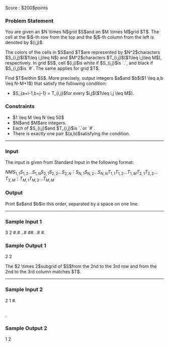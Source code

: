 
<div>

<span>

<span>

<p>
Score : $200$points
</p>

<div>

<section>

### **Problem Statement**

<p>
You are given an $N \times N$grid $S$and an $M \times M$grid $T$. The cell at the $i$-th row from the top and the $j$-th column from the left is denoted by $(i,j)$.
</p>

<p>
The colors of the cells in $S$and $T$are represented by $N^2$characters $S_{i,j}$($1\leq i,j\leq N$) and $M^2$characters $T_{i,j}$($1\leq i,j\leq M$), respectively. In grid $S$, cell $(i,j)$is white if $S_{i,j}$is `.`, and black if $S_{i,j}$is `#`. The same applies for grid $T$.
</p>

<p>
Find $T$within $S$. More precisely, output integers $a$and $b$($1 \leq a,b \leq N-M+1$) that satisfy the following condition:
</p>

<ul>

<li>
$S_{a+i-1,b+j-1} = T_{i,j}$for every $i,j$($1\leq i,j \leq M$).
</li>

</ul>

</section>

</div>

<div>

<section>

### **Constraints**

<ul>

<li>
$1 \leq M \leq N \leq 50$
</li>

<li>
$N$and $M$are integers.
</li>

<li>
Each of $S_{i,j}$and $T_{i,j}$is `.`or `#`.
</li>

<li>
There is exactly one pair $(a,b)$satisfying the condition.
</li>

</ul>

</section>

</div>

---

<div>

<div>

<section>

### **Input**

<p>
The input is given from Standard Input in the following format:
</p>

<div>

$N$$M$$S_{1,1}S_{1,2}\dots S_{1,N}$$S_{2,1}S_{2,2}\dots S_{2,N}$$\vdots$$S_{N,1}S_{N,2}\dots S_{N,N}$$T_{1,1}T_{1,2}\dots T_{1,M}$$T_{2,1}T_{2,2}\dots T_{2,M}$$\vdots$$T_{M,1}T_{M,2}\dots T_{M,M}$
</div>

</section>

</div>

<div>

<section>

### **Output**

<p>
Print $a$and $b$in this order, separated by a space on one line.
</p>

</section>

</div>

</div>

---

<div>

<section>

### **Sample Input 1**

<div>

3 2
#.#
..#
##.
.#
#.

</div>

</section>

</div>

<div>

<section>

### **Sample Output 1**

<div>

2 2

</div>

<p>
The $2 \times 2$subgrid of $S$from the 2nd to the 3rd row and from the 2nd to the 3rd column matches $T$.
</p>

</section>

</div>

---

<div>

<section>

### **Sample Input 2**

<div>

2 1
#.
##
.

</div>

</section>

</div>

<div>

<section>

### **Sample Output 2**

<div>

1 2

</div>

</section>

</div>

</span>

</span>

</div>

